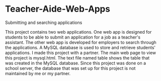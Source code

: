 # Teacher-Aide-Web-Apps
Submitting and searching applications

This project contains two web applications.  One web app is designed for students to be able to submit an application for a job as a teacher's assistant.  The other web app is developed for employers to search through the applications.  A MySQL database is used to store and retrieve students' applications.  I made this project with a partner.  The main web page to view this project is mysql.html.  The text file named table shows the table that was created in the MySQL database.  Since this project was done on a school server, the database that was set up for this project is not maintained by me or my partner.
